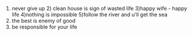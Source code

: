 1) never give up 2) clean house is sign of wasted life 3)happy wife - happy life 4)nothing is impossible 5)follow the river and u'll get the sea
6)  the best is enemy of good
 7) be responsible for your life
